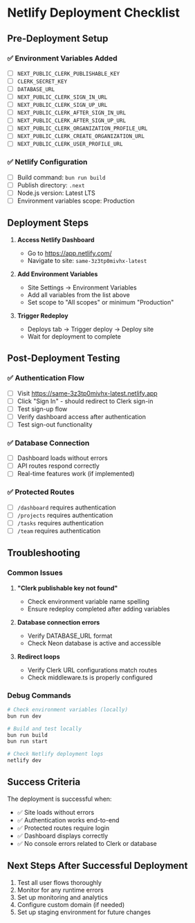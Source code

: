 # Netlify Deployment Checklist

## Pre-Deployment Setup

### ✅ Environment Variables Added
- [ ] `NEXT_PUBLIC_CLERK_PUBLISHABLE_KEY`
- [ ] `CLERK_SECRET_KEY` 
- [ ] `DATABASE_URL`
- [ ] `NEXT_PUBLIC_CLERK_SIGN_IN_URL`
- [ ] `NEXT_PUBLIC_CLERK_SIGN_UP_URL`
- [ ] `NEXT_PUBLIC_CLERK_AFTER_SIGN_IN_URL`
- [ ] `NEXT_PUBLIC_CLERK_AFTER_SIGN_UP_URL`
- [ ] `NEXT_PUBLIC_CLERK_ORGANIZATION_PROFILE_URL`
- [ ] `NEXT_PUBLIC_CLERK_CREATE_ORGANIZATION_URL`
- [ ] `NEXT_PUBLIC_CLERK_USER_PROFILE_URL`

### ✅ Netlify Configuration
- [ ] Build command: `bun run build`
- [ ] Publish directory: `.next`
- [ ] Node.js version: Latest LTS
- [ ] Environment variables scope: Production

## Deployment Steps

1. **Access Netlify Dashboard**
   - Go to https://app.netlify.com/
   - Navigate to site: `same-3z3tp0mivhx-latest`

2. **Add Environment Variables**
   - Site Settings → Environment Variables
   - Add all variables from the list above
   - Set scope to "All scopes" or minimum "Production"

3. **Trigger Redeploy**
   - Deploys tab → Trigger deploy → Deploy site
   - Wait for deployment to complete

## Post-Deployment Testing

### ✅ Authentication Flow
- [ ] Visit https://same-3z3tp0mivhx-latest.netlify.app
- [ ] Click "Sign In" - should redirect to Clerk sign-in
- [ ] Test sign-up flow
- [ ] Verify dashboard access after authentication
- [ ] Test sign-out functionality

### ✅ Database Connection
- [ ] Dashboard loads without errors
- [ ] API routes respond correctly
- [ ] Real-time features work (if implemented)

### ✅ Protected Routes
- [ ] `/dashboard` requires authentication
- [ ] `/projects` requires authentication  
- [ ] `/tasks` requires authentication
- [ ] `/team` requires authentication

## Troubleshooting

### Common Issues
1. **"Clerk publishable key not found"**
   - Check environment variable name spelling
   - Ensure redeploy completed after adding variables

2. **Database connection errors**
   - Verify DATABASE_URL format
   - Check Neon database is active and accessible

3. **Redirect loops**
   - Verify Clerk URL configurations match routes
   - Check middleware.ts is properly configured

### Debug Commands
```bash
# Check environment variables (locally)
bun run dev

# Build and test locally
bun run build
bun run start

# Check Netlify deployment logs
netlify dev
```

## Success Criteria

The deployment is successful when:
- ✅ Site loads without errors
- ✅ Authentication works end-to-end
- ✅ Protected routes require login
- ✅ Dashboard displays correctly
- ✅ No console errors related to Clerk or database

## Next Steps After Successful Deployment

1. Test all user flows thoroughly
2. Monitor for any runtime errors
3. Set up monitoring and analytics
4. Configure custom domain (if needed)
5. Set up staging environment for future changes
